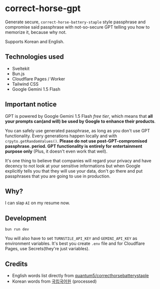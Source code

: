 # correct-horse-gpt

Generate secure, `correct-horse-battery-staple` style passphrase and compromise said passphrase with not-so-secure GPT telling you how to memorize it, because why not.

Supports Korean and English.

## Technologies used
- Sveltekit
- Bun.js
- Cloudflare Pages / Worker
- Tailwind CSS
- Google Gemini 1.5 Flash

## Important notice

GPT is powered by Google Gemini 1.5 Flash *free tier*, which means that **all your prompts can(and will) be used by Google to enhance their products**.

You can safely use generated passphrase, as long as you don't use GPT functionality. Every generations happen locally and with `crpyto.getRandomValues()`. **Please do not use post-GPT-compromised passphrase. period. GPT functionality is entirely for entertainment purpose only** (Plus, it doesn't even work that well).

It's one thing to believe that companies will regard your privacy and have decency to not look at your sensitive informations but when Google explicitly tells you that they will use your data, don't go there and put passphrases that you are going to use in production.

## Why?

I can slap `AI` on my resume now.

## Development

```
bun run dev
```

You will also have to set `TURNSTILE_API_KEY` and `GEMINI_API_KEY` as environment variables. It's best you create `.env` file and for Cloudflare Pages, use Secrets(they're just variables).

## Credits
- English words list directly from [quantum5/correcthorsebatterystaple](https://github.com/quantum5/correcthorsebatterystaple)
- Korean words from [국립국어원](https://www.korean.go.kr/front/etcData/etcDataView.do?mn_id=46&etc_seq=71) (processed)
